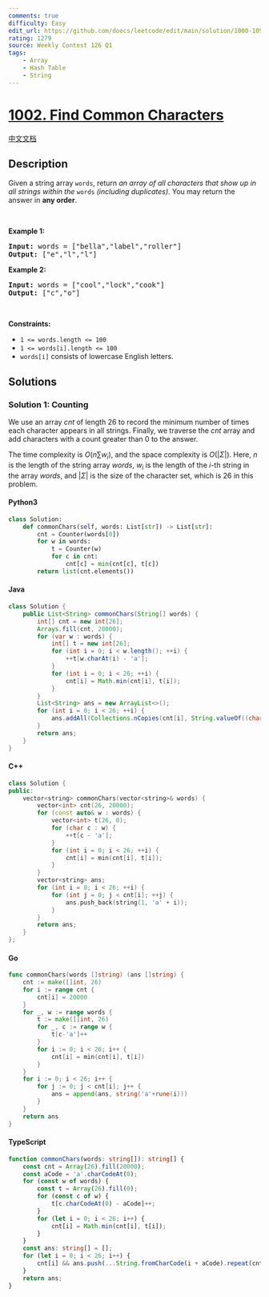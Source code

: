 ```yaml
---
comments: true
difficulty: Easy
edit_url: https://github.com/doocs/leetcode/edit/main/solution/1000-1099/1002.Find%20Common%20Characters/README_EN.md
rating: 1279
source: Weekly Contest 126 Q1
tags:
    - Array
    - Hash Table
    - String
---
```


<!-- problem:start -->

# [1002. Find Common Characters](https://leetcode.com/problems/find-common-characters)

[中文文档](/solution/1000-1099/1002.Find%20Common%20Characters/README.md)

## Description

<!-- description:start -->

<p>Given a string array <code>words</code>, return <em>an array of all characters that show up in all strings within the </em><code>words</code><em> (including duplicates)</em>. You may return the answer in <strong>any order</strong>.</p>

<p>&nbsp;</p>
<p><strong class="example">Example 1:</strong></p>
<pre><strong>Input:</strong> words = ["bella","label","roller"]
<strong>Output:</strong> ["e","l","l"]
</pre><p><strong class="example">Example 2:</strong></p>
<pre><strong>Input:</strong> words = ["cool","lock","cook"]
<strong>Output:</strong> ["c","o"]
</pre>
<p>&nbsp;</p>
<p><strong>Constraints:</strong></p>

<ul>
	<li><code>1 &lt;= words.length &lt;= 100</code></li>
	<li><code>1 &lt;= words[i].length &lt;= 100</code></li>
	<li><code>words[i]</code> consists of lowercase English letters.</li>
</ul>

<!-- description:end -->

## Solutions

<!-- solution:start -->

### Solution 1: Counting

We use an array $cnt$ of length $26$ to record the minimum number of times each character appears in all strings. Finally, we traverse the $cnt$ array and add characters with a count greater than $0$ to the answer.

The time complexity is $O(n \sum w_i)$, and the space complexity is $O(|\Sigma|)$. Here, $n$ is the length of the string array $words$, $w_i$ is the length of the $i$-th string in the array $words$, and $|\Sigma|$ is the size of the character set, which is $26$ in this problem.

<!-- tabs:start -->

#### Python3

```python
class Solution:
    def commonChars(self, words: List[str]) -> List[str]:
        cnt = Counter(words[0])
        for w in words:
            t = Counter(w)
            for c in cnt:
                cnt[c] = min(cnt[c], t[c])
        return list(cnt.elements())
```

#### Java

```java
class Solution {
    public List<String> commonChars(String[] words) {
        int[] cnt = new int[26];
        Arrays.fill(cnt, 20000);
        for (var w : words) {
            int[] t = new int[26];
            for (int i = 0; i < w.length(); ++i) {
                ++t[w.charAt(i) - 'a'];
            }
            for (int i = 0; i < 26; ++i) {
                cnt[i] = Math.min(cnt[i], t[i]);
            }
        }
        List<String> ans = new ArrayList<>();
        for (int i = 0; i < 26; ++i) {
            ans.addAll(Collections.nCopies(cnt[i], String.valueOf((char) ('a' + i))));
        }
        return ans;
    }
}
```

#### C++

```cpp
class Solution {
public:
    vector<string> commonChars(vector<string>& words) {
        vector<int> cnt(26, 20000);
        for (const auto& w : words) {
            vector<int> t(26, 0);
            for (char c : w) {
                ++t[c - 'a'];
            }
            for (int i = 0; i < 26; ++i) {
                cnt[i] = min(cnt[i], t[i]);
            }
        }
        vector<string> ans;
        for (int i = 0; i < 26; ++i) {
            for (int j = 0; j < cnt[i]; ++j) {
                ans.push_back(string(1, 'a' + i));
            }
        }
        return ans;
    }
};
```

#### Go

```go
func commonChars(words []string) (ans []string) {
	cnt := make([]int, 26)
	for i := range cnt {
		cnt[i] = 20000
	}
	for _, w := range words {
		t := make([]int, 26)
		for _, c := range w {
			t[c-'a']++
		}
		for i := 0; i < 26; i++ {
			cnt[i] = min(cnt[i], t[i])
		}
	}
	for i := 0; i < 26; i++ {
		for j := 0; j < cnt[i]; j++ {
			ans = append(ans, string('a'+rune(i)))
		}
	}
	return ans
}
```

#### TypeScript

```ts
function commonChars(words: string[]): string[] {
    const cnt = Array(26).fill(20000);
    const aCode = 'a'.charCodeAt(0);
    for (const w of words) {
        const t = Array(26).fill(0);
        for (const c of w) {
            t[c.charCodeAt(0) - aCode]++;
        }
        for (let i = 0; i < 26; i++) {
            cnt[i] = Math.min(cnt[i], t[i]);
        }
    }
    const ans: string[] = [];
    for (let i = 0; i < 26; i++) {
        cnt[i] && ans.push(...String.fromCharCode(i + aCode).repeat(cnt[i]));
    }
    return ans;
}
```

<!-- tabs:end -->

<!-- solution:end -->

<!-- problem:end -->
